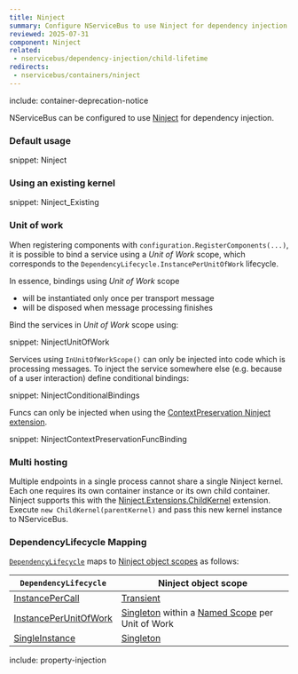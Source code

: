 ```yaml
---
title: Ninject
summary: Configure NServiceBus to use Ninject for dependency injection.
reviewed: 2025-07-31
component: Ninject
related:
 - nservicebus/dependency-injection/child-lifetime
redirects:
 - nservicebus/containers/ninject
---
```


include: container-deprecation-notice

NServiceBus can be configured to use [Ninject](http://www.ninject.org/) for dependency injection.

### Default usage

snippet: Ninject

### Using an existing kernel

snippet: Ninject_Existing

### Unit of work

When registering components with `configuration.RegisterComponents(...)`, it is possible to bind a service using a _Unit of Work_ scope, which corresponds to the `DependencyLifecycle.InstancePerUnitOfWork` lifecycle.

In essence, bindings using _Unit of Work_ scope

- will be instantiated only once per transport message
- will be disposed when message processing finishes

Bind the services in _Unit of Work_ scope using:

snippet: NinjectUnitOfWork

Services using `InUnitOfWorkScope()` can only be injected into code which is processing messages. To inject the service somewhere else (e.g. because of a user interaction) define conditional bindings:

snippet: NinjectConditionalBindings

Funcs can only be injected when using the [ContextPreservation Ninject extension](https://github.com/ninject/Ninject.Extensions.ContextPreservation/).

snippet: NinjectContextPreservationFuncBinding

### Multi hosting

Multiple endpoints in a single process cannot share a single Ninject kernel. Each one requires its own container instance or its own child container. Ninject supports this with the [Ninject.Extensions.ChildKernel](https://github.com/ninject/Ninject.Extensions.ChildKernel) extension. Execute `new ChildKernel(parentKernel)` and pass this new kernel instance to NServiceBus.

### DependencyLifecycle Mapping

[`DependencyLifecycle`](/nservicebus/dependency-injection/) maps to [Ninject object scopes](https://github.com/ninject/ninject/wiki/Object-Scopes) as follows:

| `DependencyLifecycle`                                                                                             | Ninject object scope                                                                                                        |
|-----------------------------------------------------------------------------------------------------------------|---------------------------------------------------------------------------------------------------------------------------|
| [InstancePerCall](/nservicebus/dependency-injection/#service-registrations-instance-per-call) | [Transient](https://github.com/ninject/ninject/wiki/Object-Scopes)         |
| [InstancePerUnitOfWork](/nservicebus/dependency-injection/#service-registrations-instance-per-unit-of-work)                    | [Singleton](https://github.com/ninject/ninject/wiki/Object-Scopes) within a [Named Scope](https://github.com/ninject/ninject.extensions.namedscope/wiki) per Unit of Work |
| [SingleInstance](/nservicebus/dependency-injection/#service-registrations-single-instance)                                  | [Singleton](https://github.com/ninject/ninject/wiki/Object-Scopes)                          |

include: property-injection
